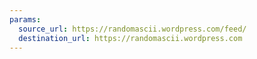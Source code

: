 ```yaml
---
params:
  source_url: https://randomascii.wordpress.com/feed/
  destination_url: https://randomascii.wordpress.com
---
```

